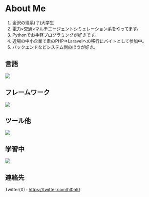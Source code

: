 # About Me
1. 金沢の理系(？)大学生
2. 電力×交通×マルチエージェントシミュレーション系をやってます。
3. Pythonでお手軽プログラミングが好きです。
4. 近場の中小企業で素のPHP⇒Laravelへの移行にバイトとして参加中。
5. バックエンドなどシステム側のほうが好き。

## 言語
[![](https://skillicons.dev/icons?i=python,php,js,html,css)](https://skillicons.dev)

## フレームワーク
[![](https://skillicons.dev/icons?i=flask,laravel)](https://skillicons.dev)

## ツール他
[![](https://skillicons.dev/icons?i=vscode,docker,git,mysql,postgres)](https://skillicons.dev)

## 学習中
[![](https://skillicons.dev/icons?i=rust,ts,react,linux,aws)](https://skillicons.dev)

## 連絡先
Twitter(X) : https://twitter.com/hl0hl0
